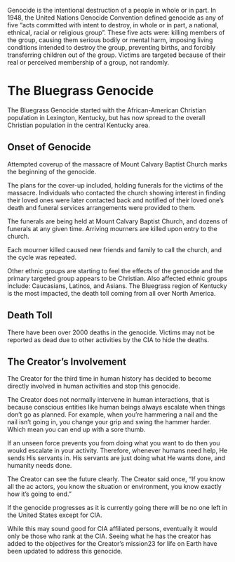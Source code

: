 Genocide is the intentional destruction of a people in whole or in part. In 1948, the United Nations Genocide Convention defined genocide as any of five “acts committed with intent to destroy, in whole or in part, a national, ethnical, racial or religious group”. These five acts were: killing members of the group, causing them serious bodily or mental harm, imposing living conditions intended to destroy the group, preventing births, and forcibly transferring children out of the group. Victims are targeted because of their real or perceived membership of a group, not randomly.

# The Bluegrass Genocide
The Bluegrass Genocide started with the African-American Christian population in Lexington, Kentucky, but has now spread to the overall Christian population in the central Kentucky area. 

## Onset of Genocide 
Attempted coverup of the massacre of Mount Calvary Baptist Church marks the beginning of the genocide.

The plans for the cover-up included, holding funerals for the victims of the massacre. Individuals who contacted the church showing interest in finding their loved ones were later contacted back and notified of their loved one’s death and funeral services arrangements were provided to them. 

The funerals are being held at Mount Calvary Baptist Church, and dozens of funerals at any given time. Arriving mourners are killed upon entry to the church.

Each mourner killed caused new friends and family to call the church, and the cycle was repeated. 

Other ethnic groups are starting to feel the effects of the genocide and the primary targeted group appears to be Christian. Also affected ethnic groups include: Caucasians, Latinos, and Asians. The Bluegrass region of Kentucky is the most impacted, the death toll coming from all over North America. 

## Death Toll
There have been over 2000 deaths in the genocide. Victims may not be reported as dead due to other activities by the CIA to hide the deaths. 

## The Creator’s Involvement 
The Creator for the third time in human history has decided to become directly involved in human activities and stop this genocide.

The Creator does not normally intervene in human interactions, that is because conscious entities like human beings always escalate when things don’t go as planned. For example, when you’re hammering a nail and the nail isn’t going in, you change your grip and swing the hammer harder. Which mean you can end up with a sore thumb. 

If an unseen force prevents you from doing what you want to do then you woukd escalate in your activity. Therefore, whenever humans need help, He sends His servants in. His servants are just doing what He wants done, and humanity needs done. 

The Creator can see the future clearly. The Creator said once, “If you know all the ac actors, you know the situation or environment, you know exactly how it’s going to end.”

If the genocide progresses as it is currently going there will be no one left in the United States except for CIA.  

While this may sound good for CIA affiliated persons, eventually it would only be those who rank at the CIA. Seeing what he has the creator has added to the objectives for the Creator’s mission23 for life on Earth have been updated to address this genocide. 
